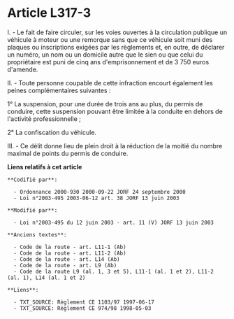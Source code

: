 # Article L317-3

I. - Le fait de faire circuler, sur les voies ouvertes à la circulation publique un véhicule à moteur ou une remorque sans
que ce véhicule soit muni des plaques ou inscriptions exigées par les règlements et, en outre, de déclarer un numéro, un nom
ou un domicile autre que le sien ou que celui du propriétaire est puni de cinq ans d'emprisonnement et de 3 750 euros
d'amende.

II. - Toute personne coupable de cette infraction encourt également les peines complémentaires suivantes :

1° La suspension, pour une durée de trois ans au plus, du permis de conduire, cette suspension pouvant être limitée à la
conduite en dehors de l'activité professionnelle ;

2° La confiscation du véhicule.

III. - Ce délit donne lieu de plein droit à la réduction de la moitié du nombre maximal de points du permis de conduire.

**Liens relatifs à cet article**

	**Codifié par**:

	  - Ordonnance 2000-930 2000-09-22 JORF 24 septembre 2000
	  - Loi n°2003-495 2003-06-12 art. 38 JORF 13 juin 2003

	**Modifié par**:

	  - Loi n°2003-495 du 12 juin 2003 - art. 11 (V) JORF 13 juin 2003

	**Anciens textes**:

	  - Code de la route - art. L11-1 (Ab)
	  - Code de la route - art. L11-2 (Ab)
	  - Code de la route - art. L14 (Ab)
	  - Code de la route - art. L9 (Ab)
	  - Code de la route L9 (al. 1, 3 et 5), L11-1 (al. 1 et 2), L11-2 (al. 1), L14 (al. 1 et 2)

	**Liens**:

	  - TXT_SOURCE: Règlement CE 1103/97 1997-06-17
	  - TXT_SOURCE: Règlement CE 974/98 1998-05-03
